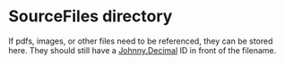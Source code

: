 # SourceFiles directory

If pdfs, images, or other files need to be referenced, they can be stored here. They should still have a [Johnny.Decimal](../00%20Organization%20and%20Info/00.01%20Johnny%20Decimal%20Organization%20Specs.md) ID in front of the filename.
